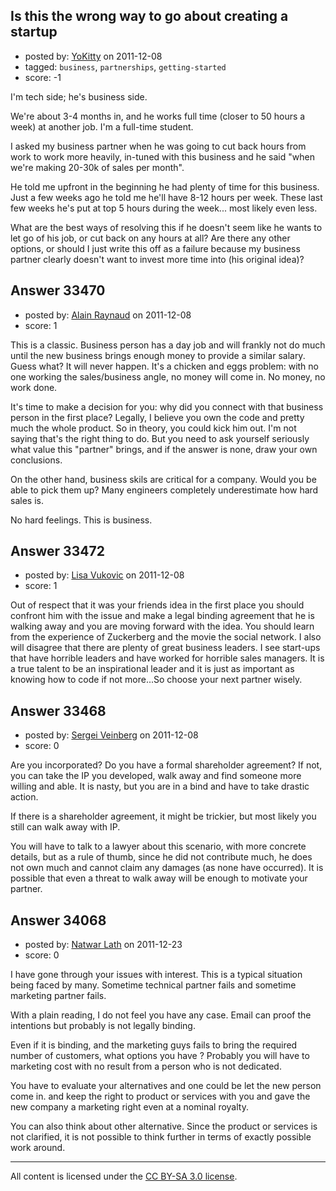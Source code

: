 ## Is this the wrong way to go about creating a startup

- posted by: [YoKitty](https://stackexchange.com/users/-1/14901-yokitty) on 2011-12-08
- tagged: `business`, `partnerships`, `getting-started`
- score: -1

I'm tech side; he's business side.

We're about 3-4 months in, and he works full time (closer to 50 hours a week) at another job. I'm a full-time student.

I asked my business partner when he was going to cut back hours from work to work more heavily, in-tuned with this business and he said "when we're making 20-30k of sales per month".

He told me upfront in the beginning he had plenty of time for this business. Just a few weeks ago he told me he'll have 8-12 hours per week. These last few weeks he's put at top 5 hours during the week... most likely even less.

What are the best ways of resolving this if he doesn't seem like he wants to let go of his job, or cut back on any hours at all? Are there any other options, or should I just write this off as a failure because my business partner clearly doesn't want to invest more time into (his original idea)?


## Answer 33470

- posted by: [Alain Raynaud](https://stackexchange.com/users/-1/502-alain-raynaud) on 2011-12-08
- score: 1

This is a classic. Business person has a day job and will frankly not do much until the new business brings enough money to provide a similar salary. Guess what? It will never happen. It's a chicken and eggs problem: with no one working the sales/business angle, no money will come in. No money, no work done.

It's time to make a decision for you: why did you connect with that business person in the first place? Legally, I believe you own the code and pretty much the whole product. So in theory, you could kick him out. I'm not saying that's the right thing to do. But you need to ask yourself seriously what value this "partner" brings, and if the answer is none, draw your own conclusions.

On the other hand, business skils are critical for a company. Would you be able to pick them up? Many engineers completely underestimate how hard sales is.

No hard feelings. This is business.


## Answer 33472

- posted by: [Lisa Vukovic](https://stackexchange.com/users/-1/14904-lisa-vukovic) on 2011-12-08
- score: 1

Out of respect that it was your friends idea in the first place you should confront him with the issue and make a legal binding agreement that he is walking away and you are moving forward with the idea.  You should learn from the experience of Zuckerberg and the movie the social network.
I also will disagree that there are plenty of great business leaders.  I see start-ups that have horrible leaders and have worked for horrible sales managers.  It is a true talent to be an inspirational leader and it is just as important as knowing how to code if not more...So choose your next partner wisely.


## Answer 33468

- posted by: [Sergei Veinberg](https://stackexchange.com/users/-1/14491-sergei-veinberg) on 2011-12-08
- score: 0

Are you incorporated? Do you have a formal shareholder agreement? If not, you can take the IP you developed, walk away and find someone more willing and able. It is nasty, but you are in a bind and have to take drastic action. 

If there is a shareholder agreement, it might be trickier, but most likely you still can walk away with IP.

You will have to talk to a lawyer about this scenario, with more concrete details, but as a rule of thumb, since he did not contribute much, he does not own much and cannot claim any damages (as none have occurred). It is possible that even a threat to walk away will be enough to motivate your partner.


## Answer 34068

- posted by: [Natwar Lath](https://stackexchange.com/users/-1/15181-natwar-lath) on 2011-12-23
- score: 0

I have gone through your issues with interest. This is a typical situation being faced by many. Sometime technical partner fails and sometime marketing partner fails.

With a plain reading, I do not feel you have any case. Email can proof the intentions but probably is not legally binding.

Even if it is binding, and the marketing guys fails to bring the required number of customers, what options you have ? Probably you will have to marketing cost with no result from a person who is not dedicated.

You have to evaluate your alternatives and one could be let the new person come in. and keep the right to product or services with you and gave the new company a marketing right even at a nominal royalty.

You can also think about other alternative. Since the product or services is not clarified, it is not possible to think further in terms of exactly possible work around.






---

All content is licensed under the [CC BY-SA 3.0 license](https://creativecommons.org/licenses/by-sa/3.0/).
